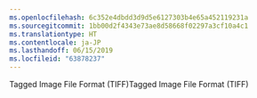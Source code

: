 ```yaml
---
ms.openlocfilehash: 6c352e4dbdd3d9d5e6127303b4e65a452119231a
ms.sourcegitcommit: 1bb00d2f4343e73ae8d58668f02297a3cf10a4c1
ms.translationtype: HT
ms.contentlocale: ja-JP
ms.lasthandoff: 06/15/2019
ms.locfileid: "63878237"
---
```

<span data-ttu-id="fe1c6-101">Tagged Image File Format (TIFF)</span><span class="sxs-lookup"><span data-stu-id="fe1c6-101">Tagged Image File Format (TIFF)</span></span>